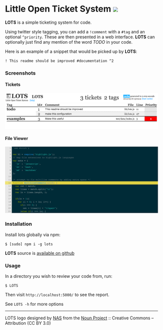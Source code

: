 # Little Open Ticket System [![](https://travis-ci.org/diffsky/LOTS.png)](https://travis-ci.org/diffsky/LOTS)

**LOTS** is a simple ticketing system for code.

Using twitter style tagging, you can add a `!comment` with a `#tag` and an optional `^priority`. These are then
presented in a web interface. **LOTS** can optionally just find any mention
of the word _TODO_ in your code.

Here is an example of a snippet that would be picked up by **LOTS**:

    ! This readme should be improved #documentation ^2

### Screenshots

#### Tickets

![ticket view](https://raw.githubusercontent.com/diffsky/LOTS/master/public/img/help/tickets.png)

#### File Viewer

![file view](https://raw.githubusercontent.com/diffsky/LOTS/master/public/img/help/file.png)

### Installation

Install lots globally via npm:

    $ [sudo] npm i -g lots

**LOTS** source is [available on github](https://github.com/diffsky/LOTS)

### Usage

In a directory you wish to review your code from, run:

    $ LOTS

Then visit `http://localhost:5000/` to see the report.

See `LOTS -h` for more options


---

LOTS logo designed by [NAS](http://thenounproject.com/nas.ztu) from the [Noun Project](http://thenounproject.com/) :: Creative Commons – Attribution (CC BY 3.0)
